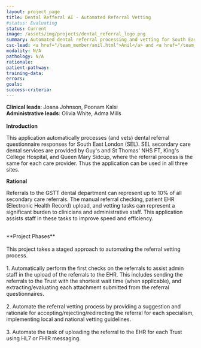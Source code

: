 ```yaml
---
layout: project_page
title: Dental Refferal AI - Automated Referral Vetting
#status: Evaluating
status: Current
image: /assets/img/projects/dental_referral_logo.png
summary: Automated dental referral processing and vetting for South East London secondary dental care
csc-lead: <a href="/team_member/anil.html">Anil</a> and <a href="/team_member/elise.html">Elise</a>
modality: N/A
pathology: N/A
rationale: 
patient-pathway: 
training-data:  
errors: 
goals:  
success-criteria:  
---
```



<b>Clinical leads</b>: Joana Johnson, Poonam Kalsi
<br>
<b>Administrative leads</b>: Olivia White, Adma Mills
<br>
<br> **Introduction**

This application automatically processes (and vets) dental referral questionnaire responses for South East London (SEL). SEL secondary care dental services are provided by Guy's and St Thomas' NHS FT, King's College Hospital, and Queen Mary Sidcup, where the referral process is the same for each care provider. Thus the application can be used in all three sites. 

**Rational**

Referrals to the GSTT dental department can represent up to 10% of all secondary care referrals. The manual referral checking, patient EHR (Electronic Health Record) upload, and vetting tasks can represent a significant burden to clinicians and administrative staff. This application assists staff in these tasks to improve speed and efficiency.


<br>
**Project Phases** <br><br>
This project takes a staged approach to automating the referral vetting process. <br><br> 1. Automatically perform the first checks on the referrals to assist admin staff in the upload of the referrals to the EHR. This includes sending the referrals to the Trust with the shortest wait time (when applicable), and extracting/evaluating each attachment submitted from the referral questionnaires. <br><br> 2. Automate the referral vetting process by providing a suggestion and rationale for accepting/rejecting/redirecting the referral for each specialism, implementing local and national vetting guidelines. <br><br>3. Automate the task of uploading the referral to the EHR for each Trust using HL7 or FHIR messaging.<br>
<br>

<br><br>

